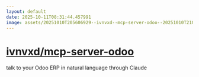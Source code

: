 ```yaml
---
layout: default
date: 2025-10-11T08:31:44.457991
image: assets/20251010T205606929--ivnvxd--mcp-server-odoo--20251010T210845439--cropped.png
---
```


# [ivnvxd/mcp-server-odoo](https://github.com/ivnvxd/mcp-server-odoo)

talk to your Odoo ERP in natural language through Claude
